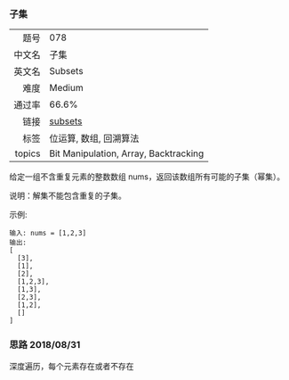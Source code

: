 ### 子集
|	|	|
|---:|:---|
|题号|078|
|中文名|子集|
|英文名|Subsets|
|难度|Medium|
|通过率|66.6%|
|链接|[subsets](https://leetcode-cn.com/problems/subsets/description/)
|标签|位运算, 数组, 回溯算法|
|topics|Bit Manipulation, Array, Backtracking|


给定一组不含重复元素的整数数组 nums，返回该数组所有可能的子集（幂集）。

说明：解集不能包含重复的子集。

示例:

```
输入: nums = [1,2,3]
输出:
[
  [3],
  [1],
  [2],
  [1,2,3],
  [1,3],
  [2,3],
  [1,2],
  []
]
```



### 思路 2018/08/31
深度遍历，每个元素存在或者不存在